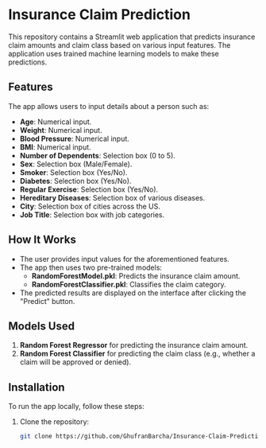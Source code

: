 # Insurance Claim Prediction

This repository contains a Streamlit web application that predicts insurance claim amounts and claim class based on various input features. The application uses trained machine learning models to make these predictions.

## Features
The app allows users to input details about a person such as:
- **Age**: Numerical input.
- **Weight**: Numerical input.
- **Blood Pressure**: Numerical input.
- **BMI**: Numerical input.
- **Number of Dependents**: Selection box (0 to 5).
- **Sex**: Selection box (Male/Female).
- **Smoker**: Selection box (Yes/No).
- **Diabetes**: Selection box (Yes/No).
- **Regular Exercise**: Selection box (Yes/No).
- **Hereditary Diseases**: Selection box of various diseases.
- **City**: Selection box of cities across the US.
- **Job Title**: Selection box with job categories.

## How It Works
- The user provides input values for the aforementioned features.
- The app then uses two pre-trained models:
  - **RandomForestModel.pkl**: Predicts the insurance claim amount.
  - **RandomForestClassifier.pkl**: Classifies the claim category.
- The predicted results are displayed on the interface after clicking the "Predict" button.

## Models Used
1. **Random Forest Regressor** for predicting the insurance claim amount.
2. **Random Forest Classifier** for predicting the claim class (e.g., whether a claim will be approved or denied).

## Installation

To run the app locally, follow these steps:

1. Clone the repository:
   ```bash
   git clone https://github.com/GhufranBarcha/Insurance-Claim-Prediction.git
